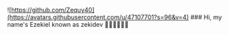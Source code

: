 ![https://github.com/Zequy40](https://avatars.githubusercontent.com/u/47107701?s=96&v=4) ### Hi, my name's Ezekiel known as zekidev 👨🏽‍💻👨🏽‍💻

<!--
**Zequy40/Zequy40** is a ✨ _special_ ✨ repository because its `README.md` (this file) appears on your GitHub profile.

Here are some ideas to get you started:

- 🔭 I’m currently working on ...
- 🌱 I’m currently learning ...
- 👯 I’m looking to collaborate on ...
- 🤔 I’m looking for help with ...
- 💬 Ask me about ...
- 📫 How to reach me: ...
- 😄 Pronouns: ...
- ⚡ Fun fact: ...
-->

